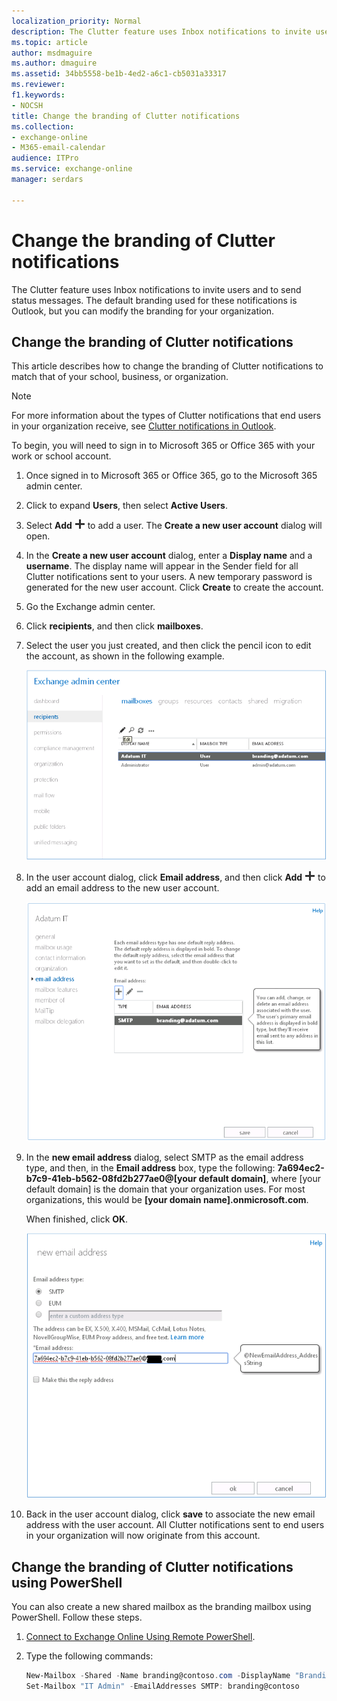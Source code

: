 ```yaml
---
localization_priority: Normal
description: The Clutter feature uses Inbox notifications to invite users and to send status messages. The default branding used for these notifications is Outlook, but you can modify the branding for your organization.
ms.topic: article
author: msdmaguire
ms.author: dmaguire
ms.assetid: 34bb5558-be1b-4ed2-a6c1-cb5031a33317
ms.reviewer: 
f1.keywords:
- NOCSH
title: Change the branding of Clutter notifications
ms.collection: 
- exchange-online
- M365-email-calendar
audience: ITPro
ms.service: exchange-online
manager: serdars

---
```


# Change the branding of Clutter notifications

The Clutter feature uses Inbox notifications to invite users and to send status messages. The default branding used for these notifications is Outlook, but you can modify the branding for your organization.

## Change the branding of Clutter notifications

This article describes how to change the branding of Clutter notifications to match that of your school, business, or organization.

> [!NOTE]
> For more information about the types of Clutter notifications that end users in your organization receive, see [Clutter notifications in Outlook](clutter-notifications-in-outlook.md).

To begin, you will need to sign in to Microsoft 365 or Office 365 with your work or school account.

1. Once signed in to Microsoft 365 or Office 365, go to the Microsoft 365 admin center.

2. Click to expand **Users**, then select **Active Users**.

3. Select **Add** ![Add](../../media/ITPro_EAC_AddIcon.png) to add a user. The **Create a new user account** dialog will open.

4. In the **Create a new user account** dialog, enter a **Display name** and a **username**. The display name will appear in the Sender field for all Clutter notifications sent to your users. A new temporary password is generated for the new user account. Click **Create** to create the account.

5. Go the Exchange admin center.

6. Click **recipients**, and then click **mailboxes**.

7. Select the user you just created, and then click the pencil icon to edit the account, as shown in the following example.

   ![Picture of the Exchange admin center when creating your branding mailbox for Clutter.](../../media/98be1aee-ae96-4406-bf47-91336c62b5c7.png)

8. In the user account dialog, click **Email address**, and then click **Add** ![Add](../../media/ITPro_EAC_AddIcon.png) to add an email address to the new user account.

   ![Picture of the user dialog box, which is used to add a new email address to the user account.](../../media/1bfb758a-c1a5-4314-aa0f-f34655bb501f.png)

9. In the **new email address** dialog, select SMTP as the email address type, and then, in the **Email address** box, type the following: **7a694ec2-b7c9-41eb-b562-08fd2b277ae0@[your default domain]**, where [your default domain] is the domain that your organization uses. For most organizations, this would be **[your domain name].onmicrosoft.com**.

   When finished, click **OK**.

   ![Picture of the new email address dialog, with the email address you need to enter to rebrand Clutter notifications.](../../media/28371e1f-964a-4ed9-8e75-4145c58adb2f.png)

10. Back in the user account dialog, click **save** to associate the new email address with the user account. All Clutter notifications sent to end users in your organization will now originate from this account.

## Change the branding of Clutter notifications using PowerShell

You can also create a new shared mailbox as the branding mailbox using PowerShell. Follow these steps.

1. [Connect to Exchange Online Using Remote PowerShell](https://docs.microsoft.com/powershell/exchange/connect-to-exchange-online-powershell).

2. Type the following commands:

   ```PowerShell
   New-Mailbox -Shared -Name branding@contoso.com -DisplayName "Branding Clutter Mailbox" -Alias branding
   Set-Mailbox "IT Admin" -EmailAddresses SMTP: branding@contoso
   ```
